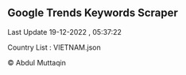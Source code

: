 

## Google Trends Keywords Scraper 
 
Last Update 19-12-2022 , 05:37:22

Country List :
VIETNAM.json



© Abdul Muttaqin 
